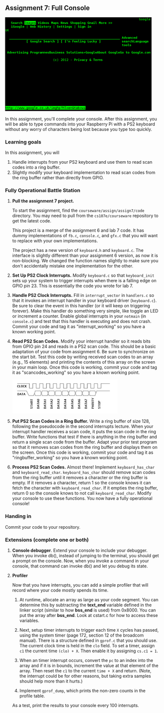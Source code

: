 ## Assignment 7: Full Console

![Google Console](images/google.png)

In this assignment, you'll complete your console. After this assignment,
you will be able to type commands into your Raspberry Pi with a PS2
keyboard without any worry of characters being lost because you type too
quickly. 

### Learning goals

In this assignment, you will

1. Handle interrupts from your PS2 keyboard and use them to read scan
    codes into a ring buffer.
1. Slightly modify your keyboard implementation to
    read scan codes from the ring buffer rather than directly from
    GPIO.

### Fully Operational Battle Station

1. __Pull the assignment 7 project.__

    To start the assignment, find the `courseware/assign/assign7/code`
    directory. You may need to pull from the `cs107e/courseware` repository
    to get the latest code. 

    This project is a merge of the assignment 6 and lab 7 code. It has
    dummy implementations of `fb.c`, `console.c`, and `gfx.c` that you will
    want to replace with your own implementations. 

    The project has a new version of `keyboard.h` and `keyboard.c`.
    The interface is
    slightly different than your assignment 6 version, as now it is
    non-blocking. We changed the function names slightly to make sure
    you don't accidentally mistake one implementation for the other.

1. __Set Up PS2 Clock Interrupts.__ Modify `keyboard.c` so that
   `keyboard_init` sets up your system to trigger interrupts when there
    is a falling edge on GPIO pin 23. This is essentially the code you
    wrote for lab 7.

1. __Handle PS2 Clock Interrupts.__ Fill in `interrupt_vector` in
    `handlers.c` so that it invokes an interrupt handler in your
    keyboard driver (`keyboard.c`). Be sure to clear the event in this
    handler (or it will keep on triggering forever). Make this
    handler do something very simple, like toggle an LED or increment
    a counter. Enable global interrupts in your `notmain` (in `console.c`) 
    and test
    that this handler is executing and does not crash. Commit your code
    and tag it as "interrupt_working" so you have a known working point.

1. __Read PS2 Scan Codes.__ Modify your interrupt handler so it
    reads bits from GPIO pin 24 and reads in a PS2 scan code. This
    should be a basic adaptation of your code from assignment 6. Be
    sure to synchronize on the start bit. Test this code by
    writing received scan codes to an array (e.g., 15 elements) and
    printing the contents of this array on the screen in your main
    loop. Once this code is working, commit your code and tag it as
    "scancodes_working" so you have a known working point.

    ![PS2 Packet Format](images/ps2.png)

1. __Put PS2 Scan Codes in a Ring Buffer.__ Write a ring buffer of
    size 128, following the pseudocode in the second interrupts lecture.
    When your interrupt handler receives a scan code, it puts the scan
    code in the ring buffer. Write functions that test if there is anything
    in the ring buffer and return a single scan code from the buffer.
    Adapt your prior test program so that it removes scan codes from the
    ring buffer and displays them on the screen. Once this code is working,
    commit your code and tag it as "ringbuffer_working" so you have a
    known working point.

1. __Process PS2 Scan Codes.__ Almost there! Implement `keyboard_has_char`
    and `keyboard_read_char`. `keyboard_has_char` should remove scan codes
    from the ring buffer until it removes a character or the ring buffer
    is empty. If it removes a character, return 1 so the console knows
    it can fetch the character with `keyboard_read_char`. If it empties the
    ring buffer, return 0 so the console knows to not call
    `keyboard_read_char`. Modify your console to use these functions.
    You now have a fully operational console!

### Handing in

Commit your code to your repository.

### Extensions (complete one or both)

1. __Console debugger__. Extend your console to include your debugger.
    When you invoke db(), instead of jumping to the terminal, you should
    get a prompt on the console. Now, when you invoke a command in your
    console, that command can invoke db() and let you debug its state.
    
1. __Profiler__

    Now that you have interrupts, you can add a simple profiler that
    will record where your code mostly spends its time.

    1. At runtime, allocate an array as large as your code segment.
    You can determine this by subtracting the __text_end__ variable
    defined in the linker script (similar to how __bss_end__ is used)
    from 0x8000.  You can put the array after __bss_end__.  Look at
    cstart.c for how to access these variables.

    2. Next, setup timer interrupts to trigger each time `X` cycles
    has passed, using the system timer (page 172, section 12 of the
    broadcom manual).  There is a structure defined in `gprof.c` that
    you should use.  The current clock time is held in the `clo`
    field.  To set a timer, assign `c1` the current time `(clo) + X`.
    Then enable it by assigning `cs.c1 = 1`.

    3. When an timer interrupt occurs, convert the `pc` to an index
    into the array and if it is in bounds, increment the value at that
    element of the array.  Then reset the `c1` to the current `time +
    X` and return.  (Note, the interrupt could be for other reasons,
    but taking extra samples should help more than it hurts.)

    4. Implement `gprof_dump`, which prints the non-zero counts in the
    profile table.

    As a test, print the results to your console every 100 interrupts.



  
